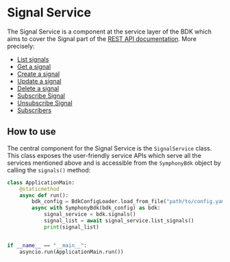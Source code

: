 # Signal Service

The Signal Service is a component at the service layer of the BDK which aims to cover the Signal part of the [REST API documentation](https://developers.symphony.com/restapi/reference).
More precisely:
* [List signals](https://rest-api.symphony.com/main/signals/list-signals)
* [Get a signal](https://rest-api.symphony.com/main/signals/get-signal)
* [Create a signal](https://rest-api.symphony.com/main/signals/create-signal)
* [Update a signal](https://rest-api.symphony.com/main/signals/update-signal)
* [Delete a signal](https://rest-api.symphony.com/main/signals/delete-signal)
* [Subscribe Signal](https://rest-api.symphony.com/main/signals/subscribe-signal)
* [Unsubscribe Signal](https://rest-api.symphony.com/main/signals/unsubscribe-signal)
* [Subscribers](https://rest-api.symphony.com/main/signals/subscribers)


## How to use
The central component for the Signal Service is the `SignalService` class.
This class exposes the user-friendly service APIs which serve all the services mentioned above
and is accessible from the `SymphonyBdk` object by calling the `signals()` method:
```python
class ApplicationMain:
    @staticmethod
    async def run():
        bdk_config = BdkConfigLoader.load_from_file("path/to/config.yaml")
        async with SymphonyBdk(bdk_config) as bdk:
            signal_service = bdk.signals()
            signal_list = await signal_service.list_signals()
            print(signal_list)


if __name__ == "__main__":
    asyncio.run(ApplicationMain.run())
```
